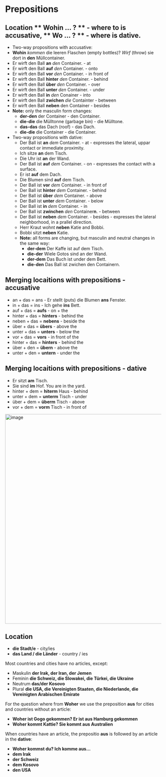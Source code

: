 # Prepositions

## Location ** Wohin ... ? ** - where to is accusative, ** Wo ... ? ** - where is dative.
-  Two-way propositions with accusative:
  -  **Wohin** *kommen* die leeren Flaschen (empty bottles)? *Wirf* (throw) sie dort in **den** Müllcontainer.
  -  Er wirft den Ball **an** *den* Container. - at
  -  Er wirft den Ball **auf** *den* Container. - onto
  -  Er wirft den Ball **vor** *den* Container. - in front of
  -  Er wirft den Ball **hinter** *den* Container. - behind
  -  Er wirft den Ball **über** *den* Container. - over
  -  Er wirft den Ball **unter** *den* Container. - under
  -  Er wirft den Ball **in** *den* Conainer - into
  -  Er wirft den Ball **zwichen** *die* Containter - between
  -  Er wirft den Ball **neben** den Container - besides
  - **Note:** only the masculin form changes:
    - **der-den** der Container - den Container.
    - **die-die** die Mülltonne (garbage bin) - die Mülltone.
    - **das-das** das Dach (roof) - das Dach.
    - **die-die** die Container - die Container.
- Two-way propositions with dative:
  - Der Ball ist **an** *dem* Container. - at - expresses the lateral, uppar contact or immediate proximity.
  - Ich sitze **an** dem Tisch.
  - Die Uhr ist **an** der Wand.
  - Der Ball ist **auf** *dem* Container. - on - expresses the contact with a surface.
  - Er ist **auf** dem Dach.
  - Die Blumen sind **auf** dem Tisch.
  - Der Ball ist **vor** *dem* Container. - in front of
  - Der Ball ist **hinter** *dem* Container. - behind
  - Der Ball ist **über** *dem* Container. - above
  - Der Ball ist **unter** *dem* Container. - below
  - Der Ball ist **in** *dem* Container. - in
  - Der Ball ist **zwinchen** *den* Container**n**. - between
  - Der Ball ist **neben** *dem* Container. - besides - expresses the lateral neighborhood, in a prallel direction.
  - Herr Kraut wohnt **neben** Katie and Bobbi.
  - Bobbi sitzt **neben** Katie.
  - **Note:** all forms are changing, but masculin and neutral changes in the same way:
    - **der-dem** Der Kaffe ist auf dem Tisch.
    - **die-der** Wiele Gotos sind an der Wand.
    - **der-dem** Das Buch ist under dem Bett.
    - **die-den** Das Ball ist zwichen den Containern.

## Merging locaitions with prepositions - accusative
-  an + das = ans - Er stellt (puts) die Blumen **ans** Fenster.
-  in + das = ins - Ich gehe **ins** Bett.
-  auf + das = **aufs** - on + the
-  hinter + das = **hinters** - behind the
-  neben + das = **nebens** - beside the
-  über + das = **übers** - above the
-  unter + das = **unters** - below the
-  vor + das = **vors** - in front of the
-  hinter + das = **hinters** - behind the
-  über + den = **übern** - above the
-  unter + den = **untern** - under the


## Merging locaitions with prepositions - dative
- Er sitzt **am** Tisch.
- Sie sind **im** Hof. You are in the yard.
- hinter + dem = **hiterm** Haus - behind
- unter + dem = **unterm** Tisch - under
- über + dem = **überm** Tisch - above
- vor + dem = **vorm** Tisch - in front of

<img width="673" alt="image" src="https://github.com/petrasvestartas/german_language/assets/18013985/214af4c2-4b04-4c87-a5b2-905cfbf398e9">

## Location

- **die Stadt/e** - city/ies
- **das Land / die Länder** - country / ies

Most countries and cities have no articles, except:

-  Maskulin **der Irak, der Iran, der Jemen**
-  Feminin **die Schweiz, die Slowakei, die Türkei, die Ukraine**
-  Neutrum **das/der Kosovo**
-  Plural **die USA, die Vereinigten Staaten, die Niederlande, die Vereinigten Arabischen Emirate**

For the question where from **Woher** we use the preposition **aus** for cities and countries without an article:
- **Woher ist Gogo gekommen? Er ist aus Hamburg gekommen**
- **Woher kommt Kattie? Sie kommt aus Australien**

When countries have an article, the prepositio **aus** is followed by an article in the **dative**:
- **Woher kommst du? Ich komme aus...**
- **dem Irak**
- **der Schweiz**
- **dem Kosovo**
- **den USA**
